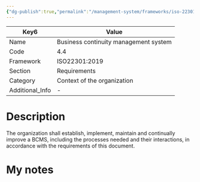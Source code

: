 ```yaml
---
{"dg-publish":true,"permalink":"/management-system/frameworks/iso-22301-2019/iso-22301-2019-4-4/","tags":["requirement"],"noteIcon":"1"}
---
```



<div><table class="dataview table-view-table"><thead class="table-view-thead"><tr class="table-view-tr-header"><th class="table-view-th"><span>Key</span><span class="dataview small-text">6</span></th><th class="table-view-th"><span>Value</span></th></tr></thead><tbody class="table-view-tbody"><tr><td><span>Name</span></td><td><span>Business continuity management system</span></td></tr><tr><td><span>Code</span></td><td><span>4.4</span></td></tr><tr><td><span>Framework</span></td><td><span>ISO22301:2019</span></td></tr><tr><td><span>Section</span></td><td><span>Requirements</span></td></tr><tr><td><span>Category</span></td><td><span>Context of the organization</span></td></tr><tr><td><span>Additional_Info</span></td><td><span>-</span></td></tr></tbody></table></div>

# Description

The organization shall establish, implement, maintain and continually improve a BCMS, including the processes needed and their interactions, in accordance with the requirements of this document. 

# My notes
